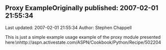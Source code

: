 ## Proxy ExampleOriginally published: 2007-02-01 21:55:34 
Last updated: 2007-02-01 21:55:34 
Author: Stephen Chappell 
 
This is just a simple example usage example of the proxy module presented here:\nhttp://aspn.activestate.com/ASPN/Cookbook/Python/Recipe/502204